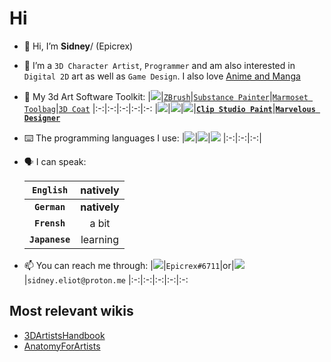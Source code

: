 # Hi
- 👋 Hi, I’m **Sidney**/ (Epicrex)
- 💜 I’m a `3D Character Artist`, `Programmer` and am also interested in `Digital 2D` art as well as `Game Design`. I also love [Anime and Manga](https://myanimelist.net/profile/Epicrex_Sidney)
- 🧰 My 3d Art Software Toolkit:
    |<a href="https://www.blender.org/features/"><img src="https://img.shields.io/static/v1?style=for-the-badge&message=Blender&color=F5792A&logo=Blender&logoColor=FFFFFF&label="/></a>|[`ZBrush`](https://pixologic.com/)|[`Substance Painter`](https://www.adobe.com/products/substance3d-painter.html)|[`Marmoset Toolbag`](https://marmoset.co/toolbag/)|[`3D Coat`](https://3dcoat.com/)
    |:-:|:-:|:-:|:-:|:-:
    |<a href="https://www.unrealengine.com/en-US/features"><img src="https://img.shields.io/static/v1?style=for-the-badge&message=Unreal+Engine&color=0E1128&logo=Unreal+Engine&logoColor=FFFFFF&label="/></a>|<a href="https://unity.com/"><img src="https://img.shields.io/static/v1?style=for-the-badge&message=Unity&color=222222&logo=Unity&logoColor=FFFFFF&label="/></a>|<a href="https://www.adobe.com/products/photoshop.html"><img src="https://img.shields.io/static/v1?style=for-the-badge&message=Adobe+Photoshop&color=31A8FF&logo=Adobe+Photoshop&logoColor=FFFFFF&label="/></a>|[**`Clip Studio Paint`**](https://www.clipstudio.net/)|[**`Marvelous Designer`**](https://www.marvelousdesigner.com/)

- ⌨️ The programming languages I use:
  |<a href="https://www.python.org/"><img src="https://img.shields.io/badge/python-3670A0?style=for-the-badge&logo=python&logoColor=ffdd54"/></a>|<a href="https://www.java.com/en/"><img src="https://img.shields.io/badge/java-%23ED8B00.svg?style=for-the-badge&logo=java&logoColor=white"/></a>|<a href="https://learn.microsoft.com/en-us/dotnet/csharp/"><img src="https://img.shields.io/badge/c%23-%23239120.svg?style=for-the-badge&logo=c-sharp&logoColor=white"/></a>
  |:-:|:-:|:-:|
  
- 🗣️ I can speak:

    |`English`|natively
    |:-:|:-:
    |**`German`**|**natively**
    |**`Frensh`**|a bit
    |**`Japanese`**|learning

- 📫 You can reach me through:
    |<a href="https://discord.com/"><img src="https://img.shields.io/static/v1?style=for-the-badge&message=Discord&color=5865F2&logo=Discord&logoColor=FFFFFF&label="/></a>|`Epicrex#6711`|or|<a href="https://proton.me/mail"><img src="https://img.shields.io/badge/ProtonMail-8B89CC?style=for-the-badge&logo=protonmail&logoColor=white"/></a>|`sidney.eliot@proton.me`
    |:-:|:-:|:-:|:-:|:-:


## Most relevant wikis
- [3DArtistsHandbook](https://github.com/Epicrex/3DArtistsHandbook/wiki)
- [AnatomyForArtists](https://github.com/Epicrex/AnatomyForArtists/wiki)
<!---
Epicrex/Epicrex is a ✨ special ✨ repository because its `README.md` (this file) appears on your GitHub profile.
You can click the Preview link to take a look at your changes.
--->
